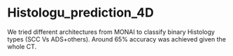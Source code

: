 # Histologu_prediction_4D

We tried different architectures from MONAI to classify binary Histology types (SCC Vs ADS+others).
Around 65% accuracy was achieved given the whole CT.
